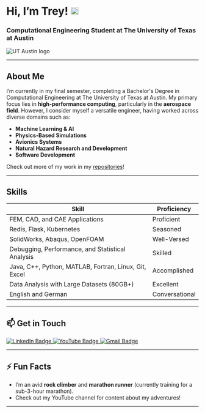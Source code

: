 # Hi, I’m Trey! <img src="https://user-images.githubusercontent.com/70235944/235464816-97a74fe3-00e5-4e2d-a68d-b88911af71ac.gif" alt="wave" width="20">

### Computational Engineering Student at The University of Texas at Austin

<img src="https://user-images.githubusercontent.com/70235944/235691242-57eb39ea-0bfd-4e28-8da6-f5d1043d3ec7.png" alt="UT Austin logo" />

---

## About Me  
I’m currently in my final semester, completing a Bachelor's Degree in Computational Engineering at The University of Texas at Austin. My primary focus lies in **high-performance computing**, particularly in the **aerospace field**. However, I consider myself a versatile engineer, having worked across diverse domains such as:  
- **Machine Learning & AI**  
- **Physics-Based Simulations**  
- **Avionics Systems**  
- **Natural Hazard Research and Development**  
- **Software Development**  

Check out more of my work in my [repositories](https://github.com/TreyGower7?tab=repositories)!  

---

## Skills  
| **Skill**                                             | **Proficiency**      |  
|-------------------------------------------------------|----------------------|  
| FEM, CAD, and CAE Applications                        | Proficient           |  
| Redis, Flask, Kubernetes                              | Seasoned             |  
| SolidWorks, Abaqus, OpenFOAM                          | Well-Versed          |  
| Debugging, Performance, and Statistical Analysis      | Skilled              |  
| Java, C++, Python, MATLAB, Fortran, Linux, Git, Excel | Accomplished         |  
| Data Analysis with Large Datasets (80GB+)             | Excellent            |  
| English and German                                    | Conversational       |  

---

## 📫 Get in Touch  
<div id="badges">  
<a href="https://www.linkedin.com/in/trey-gower-4107bb188/" target="_blank">  
  <img src="https://img.shields.io/badge/LinkedIn-blue?style=for-the-badge&logo=linkedin&logoColor=white" alt="LinkedIn Badge"/>  
</a>  
<a href="https://www.youtube.com/channel/UC5csCBWv404Pmg1c04F4oUA" target="_blank">  
  <img src="https://img.shields.io/badge/YouTube-red?style=for-the-badge&logo=youtube&logoColor=white" alt="YouTube Badge"/>  
</a>  
<a href="mailto:goweryert@gmail.com" target="_blank">  
  <img src="https://img.shields.io/badge/email-red?logo=gmail&logoColor=white&style=for-the-badge" alt="Gmail Badge"/>  
</a>  
</div>  

---

## ⚡ Fun Facts  
- I’m an avid **rock climber** and **marathon runner** (currently training for a sub-3-hour marathon).  
- Check out my YouTube channel for content about my adventures!  

--- 
